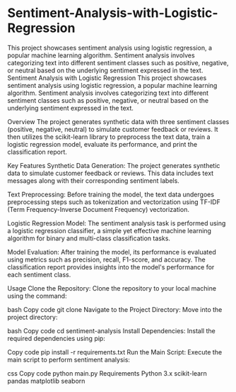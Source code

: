 # Sentiment-Analysis-with-Logistic-Regression
This project showcases sentiment analysis using logistic regression, a popular machine learning algorithm. Sentiment analysis involves categorizing text into different sentiment classes such as positive, negative, or neutral based on the underlying sentiment expressed in the text.
Sentiment Analysis with Logistic Regression
This project showcases sentiment analysis using logistic regression, a popular machine learning algorithm. Sentiment analysis involves categorizing text into different sentiment classes such as positive, negative, or neutral based on the underlying sentiment expressed in the text.

Overview
The project generates synthetic data with three sentiment classes (positive, negative, neutral) to simulate customer feedback or reviews. It then utilizes the scikit-learn library to preprocess the text data, train a logistic regression model, evaluate its performance, and print the classification report.

Key Features
Synthetic Data Generation: The project generates synthetic data to simulate customer feedback or reviews. This data includes text messages along with their corresponding sentiment labels.

Text Preprocessing: Before training the model, the text data undergoes preprocessing steps such as tokenization and vectorization using TF-IDF (Term Frequency-Inverse Document Frequency) vectorization.

Logistic Regression Model: The sentiment analysis task is performed using a logistic regression classifier, a simple yet effective machine learning algorithm for binary and multi-class classification tasks.

Model Evaluation: After training the model, its performance is evaluated using metrics such as precision, recall, F1-score, and accuracy. The classification report provides insights into the model's performance for each sentiment class.

Usage
Clone the Repository: Clone the repository to your local machine using the command:

bash
Copy code
git clone <repository-url>
Navigate to the Project Directory: Move into the project directory:

bash
Copy code
cd sentiment-analysis
Install Dependencies: Install the required dependencies using pip:

Copy code
pip install -r requirements.txt
Run the Main Script: Execute the main script to perform sentiment analysis:

css
Copy code
python main.py
Requirements
Python 3.x
scikit-learn
pandas
matplotlib
seaborn
